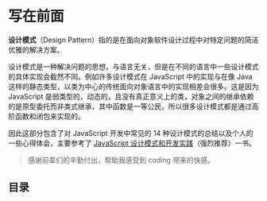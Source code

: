 # 写在前面

**设计模式**（Design Pattern）指的是在面向对象软件设计过程中对特定问题的简洁优雅的解决方案。

设计模式是一种解决问题的思想，与语言无关，但是在不同的语言中一些设计模式的具体实现会截然不同。例如许多设计模式在 JavaScript 中的实现与在像 Java 这样的静态类型，以类为中心的传统面向对象语言中的实现相差会很多。这是因为 JavaScript 是弱类型的，动态的，且没有真正意义上的类，对象之间的继承依赖的是原型委托而非类式继承，其中函数是一等公民，所以很多设计模式都是通过高阶函数和闭包来实现的。

因此这部分包含了对 JavaScript 开发中常见的 14 种设计模式的总结以及个人的一些心得体会，主要参考了 [JavaScript 设计模式和开发实践](https://www.ituring.com.cn/book/1632)（强烈推荐）一书。

> 感谢前辈们的辛勤付出，帮助我感受到 coding 带来的快感。

## 目录

<!-- 1. [单例模式](./singleton.md) -->
